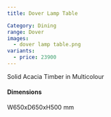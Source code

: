 ```yaml
---
title: Dover Lamp Table

Category: Dining
range: Dover
images:
  - dover lamp table.png
variants:
  - price: 23900
---
```


Solid Acacia Timber in Multicolour

#### Dimensions

W650xD650xH500 mm
